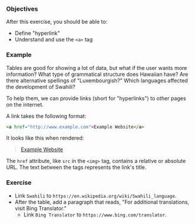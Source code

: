 ### Objectives

After this exercise, you should be able to:

- Define "hyperlink"
- Understand and use the `<a>` tag

### Example

Tables are good for showing a lot of data, but what if the user wants more information? What type of grammatical structure does Hawaiian have? Are there alternative spellings of "Luxembourgish?" Which languages affected the development of Swahili?

To help them, we can provide links (short for "hyperlinks") to other pages on the internet.

A link takes the following format:

```html
<a href="http://www.example.com">Example Website</a>
```

It looks like this when rendered:

> <a href="http://www.example.com">Example Website</a>

The `href` attribute, like `src` in the `<img>` tag, contains a relative or absolute URL. The text between the tags represents the link's title.

### Exercise

- Link `Swahili` to `https://en.wikipedia.org/wiki/Swahili_language`.
- After the table, add a paragraph that reads, "For additional translations, visit Bing Translator."
  - Link `Bing Translator` to `https://www.bing.com/translator`.
